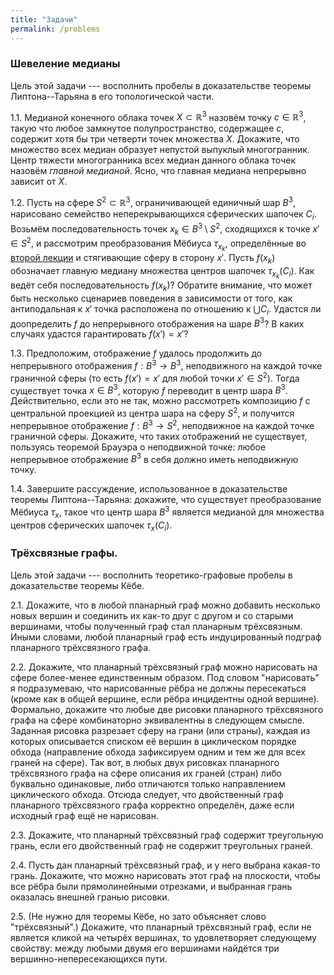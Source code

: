 ```yaml
---
title: "Задачи"
permalink: /problems
---
```


### Шевеление медианы

 Цель этой задачи --- восполнить пробелы в доказательстве теоремы Липтона--Тарьяна в его топологической части.

1.1. Медианой конечного облака точек $X \subset \mathbb{R}^3$ назовём точку $c \in \mathbb{R}^3$, такую что любое замкнутое полупространство, содержащее $c$, содержит хотя бы три четверти точек множества $X$. Докажите, что множество всех медиан образует непустой выпуклый многогранник. Центр тяжести многогранника всех медиан данного облака точек назовём _главной медианой_. Ясно, что главная медиана непрерывно зависит от $X$.
	
1.2. Пусть на сфере $S^2 \subset \mathbb{R}^3$, ограничивающей единичный шар $B^3$, нарисовано семейство неперекрывающихся сферических шапочек $C_i$. Возьмём последовательность точек $x_k \in B^3 \setminus S^2$, сходящихся к точке $x' \in S^2$, и рассмотрим преобразования Мёбиуса $\tau_{x_k}$, определённые во [второй лекции]({{site.baseurl}}/lecture2) и стягивающие сферу в сторону $x'$. Пусть $f(x_k)$ обозначает главную медиану множества центров шапочек $\tau_{x_k}(C_i)$. Как ведёт себя последовательность $f(x_k)$? Обратите внимание, что может быть несколько сценариев поведения в зависимости от того, как антиподальная к $x'$ точка расположена по отношению к $\bigcup C_i$. Удастся ли доопределить $f$ до непрерывного отображения на шаре $B^3$? В каких случаях удастся гарантировать $f(x') = x'$?
	
1.3. Предположим, отображение $f$ удалось продолжить до непрерывного отображения $f : B^3 \to B^3$, неподвижного на каждой точке граничной сферы (то есть $f(x') = x'$ для любой точки $x' \in S^2$). Тогда существует точка $x \in B^3$, которую $f$ переводит в центр шара $B^3$. Действительно, если это не так, можно рассмотреть композицию $f$ с центральной проекцией из центра шара на сферу $S^2$, и получится непрерывное отображение $f : B^3 \to S^2$, неподвижное на каждой точке граничной сферы. Докажите, что таких отображений не существует, пользуясь теоремой Брауэра о неподвижной точке: любое непрерывное отображение $B^3$  в себя должно иметь неподвижную точку.
	
1.4. Завершите рассуждение, использованное в доказательстве теоремы Липтона--Тарьяна: докажите, что существует преобразование Мёбиуса $\tau_{x}$, такое что центр шара $B^3$ является медианой для множества центров сферических шапочек $\tau_{x}(C_i)$.
	
### Трёхсвязные графы.

Цель этой задачи --- восполнить теоретико-графовые пробелы в доказательстве теоремы Кёбе.

2.1. Докажите, что в любой планарный граф можно добавить несколько новых вершин и соединить их как-то друг с другом и со старыми вершинами, чтобы полученный граф стал планарным трёхсвязным. Иными словами, любой планарный граф есть индуцированный подграф планарного трёхсвязного графа.

2.2. Докажите, что планарный трёхсвязный граф можно нарисовать на сфере более-менее единственным образом. Под словом "нарисовать" я подразумеваю, что нарисованные рёбра не должны пересекаться (кроме как в общей вершине, если рёбра инцидентны одной вершине). Формально, докажите что любые две рисовки планарного трёхсвязного графа на сфере комбинаторно эквивалентны в следующем смысле. Заданная рисовка разрезает сферу на грани (или страны), каждая из которых описывается списком её вершин в циклическом порядке обхода (направление обхода зафиксируем одним и тем же для всех граней на сфере). Так вот, в любых двух рисовках планарного трёхсвязного графа на сфере описания их граней (стран) либо буквально одинаковые, либо отличаются только направлением циклического обхода. Отсюда следует, что двойственный граф планарного трёхсвязного графа корректно определён, даже если исходный граф ещё не нарисован.

2.3. Докажите, что планарный трёхсвязный граф содержит треугольную грань, если его двойственный граф не содержит треугольных граней.

2.4. Пусть дан планарный трёхсвязный граф, и у него выбрана какая-то грань. Докажите, что можно нарисовать этот граф на плоскости, чтобы все рёбра были прямолинейными отрезками, и выбранная грань оказалась внешней гранью рисовки.

2.5. (Не нужно для теоремы Кёбе, но зато объясняет слово "трёхсвязный".) Докажите, что планарный трёхсвязный граф, если не является кликой на четырёх вершинах, то удовлетворяет следующему свойству: между любыми двумя его вершинами найдётся три вершинно-непересекающихся пути.

